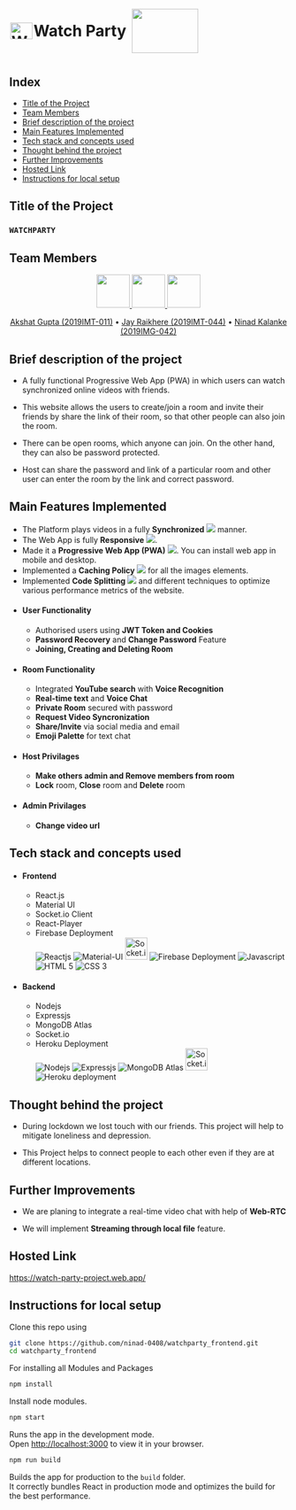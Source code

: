 <h1 style="display: flex; align-items: center"> <img alt="Website Logo" src="https://www.linkpicture.com/q/favicon_20.png" height="30px" width="40px" style="margin: 2px"/> Watch Party <img src="https://media1.giphy.com/media/2irERnrC80bV4breHc/giphy.gif" width="120" height="80" style="margin: 10px" /></h1>

## Index
- [Title of the Project](#Title-of-the-Project)
- [Team Members](#Team-Members)
- [Brief description of the project](#Brief-description-of-the-project)
- [Main Features Implemented](#Main-Features-Implemented)
- [Tech stack and concepts used](#Tech-stack-and-concepts-used)
- [Thought behind the project](#Thought-behind-the-project)
- [Further Improvements](#Further-Improvements)
- [Hosted Link](#Hosted-Link)
- [Instructions for local setup](#Instructions-for-local-setup)

## Title of the Project
### `WATCHPARTY`

## Team Members

<p align="center">
<a href="https://github.com/akshat45">
	<img src="https://github.com/akshat45.png" width="60px">
</a>

<a href="https://github.com/jayraikhere">
	<img src="https://github.com/jayraikhere.png" width="60px">
</a>
<a href="https://github.com/ninad-0408/">
	<img src="https://github.com/ninad-0408.png" width="60px">
</a>
</p>
<p align="center">
		<a href="https://github.com/akshat45">Akshat Gupta (2019IMT-011)</a> •
		<a href="https://github.com/jayraikhere">Jay Raikhere (2019IMT-044)</a> •
     <a href="https://github.com/ninad-0408/">Ninad Kalanke  (2019IMG-042)</a> 
</p>

## Brief description of the project

  - A fully functional Progressive Web App (PWA) in which users can watch synchronized online videos with friends. 

  - This website allows the users to create/join a room and invite their friends by share the link of their room, so that other people can also join the room.
  - There can be open rooms, which anyone can join. On the other hand, they can also be password protected. 
  - Host can share the password and link of a particular room and other user can enter the room by the link and correct password.

## Main Features Implemented

- The Platform plays videos in a fully **Synchronized** <img src="https://img.icons8.com/color/15/000000/synchronize--v1.png"/> manner.
- The Web App is fully **Responsive** <img src="https://img.icons8.com/external-nawicon-flat-nawicon/20/000000/external-responsive-seo-and-marketing-nawicon-flat-nawicon.png"/>.
- Made it a **Progressive Web App (PWA)** <img src="https://img.icons8.com/cotton/15/000000/web-apps.png"/>. You can install web app in mobile and desktop.
- Implemented a **Caching Policy** <img src="https://img.icons8.com/external-filled-outline-geotatah/15/000000/external-policy-reverse-logistics-filled-outline-filled-outline-geotatah.png"/> for all the images elements.
- Implemented **Code Splitting** <img src="https://img.icons8.com/office/15/000000/code.png"/> and different techniques to optimize various performance metrics of the website.
- #### **User Functionality**
  - Authorised users using **JWT Token and Cookies**
  - **Password Recovery** and **Change Password** Feature
  - **Joining, Creating and Deleting Room**
- #### **Room Functionality**
  - Integrated **YouTube search** with **Voice Recognition**
  - **Real-time text** and **Voice Chat**
  - **Private Room** secured with password
  - **Request Video Syncronization**
  - **Share/Invite** via social media and email
  - **Emoji Palette** for text chat
- #### **Host Privilages**
  - **Make others admin and Remove members from room**
  - **Lock** room, **Close** room and **Delete** room
- #### **Admin Privilages**
  - **Change video url**

## Tech stack and concepts used
- #### **Frontend**
  - React.js
  - Material UI
  - Socket.io Client
  - React-Player
  - Firebase Deployment  
    <img title="Reactjs" src="https://img.icons8.com/color/40/000000/react-native.png"/>
    <img title="Material-UI" src="https://img.icons8.com/color/40/000000/material-ui.png"/>
    <img title="Socket.io Client" height='40px' src="https://socket.io/images/logo-dark.svg"/>
    <img title="Firebase Deployment" src="https://img.icons8.com/color/40/000000/firebase.png"/>
    <img title="Javascript" src="https://img.icons8.com/color/40/000000/javascript.png"/>
    <img title="HTML 5" src="https://img.icons8.com/color/40/000000/html-5--v1.png"/>
    <img title="CSS 3" src="https://img.icons8.com/color/40/000000/css3.png"/>
- #### **Backend**
  - Nodejs
  - Expressjs
  - MongoDB Atlas
  - Socket.io
  - Heroku Deployment  
    <img title="Nodejs" src="https://img.icons8.com/color/50/000000/nodejs.png"/>
    <img title="Expressjs" src="https://avatars.githubusercontent.com/u/5658226?s=40"/>
    <img title="MongoDB Atlas" src="https://img.icons8.com/color/40/000000/mongodb.png"/>
    <img title="Socket.io" height='40px' src="https://socket.io/images/logo-dark.svg"/>
    <img title="Heroku deployment" src="https://img.icons8.com/color/40/000000/heroku.png"/>

## Thought behind the project

- During lockdown we lost touch with our friends. This project will help to mitigate loneliness and depression.

- This Project helps to connect people to each other even if they are at different locations.

## Further Improvements
- We are planing to integrate a real-time video chat with help of **Web-RTC**

- We will implement **Streaming through local file** feature.

## Hosted Link 
https://watch-party-project.web.app/
## Instructions for local setup

Clone this repo using

```bash
git clone https://github.com/ninad-0408/watchparty_frontend.git
cd watchparty_frontend
```

For installing all Modules and Packages

```bash
npm install
```

Install node modules.

```bash
npm start
```

Runs the app in the development mode.\
Open [http://localhost:3000](http://localhost:3000) to view it in your browser.

```bash
npm run build
```

Builds the app for production to the `build` folder.\
It correctly bundles React in production mode and optimizes the build for the best performance.

<!-- ## Terminology:

The creater of the room is host and admin and other users in a room are members. The activity in a room is controlled by admins. The admin can make any members to admin and also have right to remove any member. The host can lock/unlock the room.

## Working:

- First, the user can login/signup to the website.
- Then he can create or join the room, a user can't join more than one room.
- Any of the admin can either paste the video link in the searchbar and send to all members.
- The admins have also facility to search YouTube videos by audio assistant or by writting some text in the searchbar.
- The users in a room can watch same online video syncronisely, and they can chat in the room.
- Any of the user can send audio message to all members.
- The host have access to close and delete the room. -->
